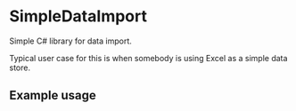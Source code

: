 SimpleDataImport
================

Simple C# library for data import.

Typical user case for this is when somebody is using Excel as a 
simple data store.


## Example usage

